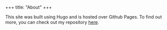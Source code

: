 +++
title: "About"
+++

This site was built using Hugo and is hosted over Github Pages.
To find out more, you can check out my repository [here](https://github.com/spyobird/ag101).